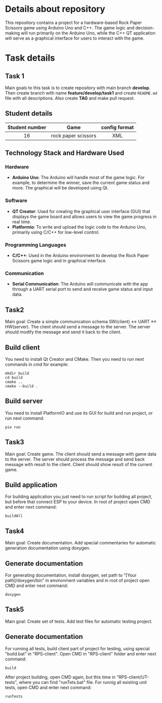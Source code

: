 # Details about repository
This repository contains a project for a hardware-based Rock Paper Scissors game using Arduino Uno and C++. The game logic and decision-making will run primarily on the Arduino Uno, while the C++ QT application will serve as a graphical interface for users to interact with the game.
 

# Task details
## Task 1
Main goals to this task is to create repository with main branch **develop**. Then create branch with name **feature/develop/task1** and create `README.md` file with all descriptions. Also create **TAG** and make pull request.

## Student details
| Student number | Game | config format |
| :-----------: | :-------------: | :-----------: |
| 16 | rock paper scissors | XML |

## Technology Stack and Hardware Used

### Hardware
- **Arduino Uno**: The Arduino will handle most of the game logic. For example, to determine the winner, save the current game status and more. The graphical will be developed using Qt.

### Software
- **QT Creator**: Used for creating the graphical user interface (GUI) that displays the game board and allows users to view the game progress in real time.
- **Platformio**: To write and upload the logic code to the Arduino Uno, primarily using C/C++ for low-level control.

### Programming Languages
- **C/C++**: Used in the Arduino environment to develop the Rock Paper Scissors game logic and in graphical interface.
### Communication
- **Serial Communication**: The Arduino will communicate with the app through a UART serial port to send and receive game status and input data.

## Task2
Main goal: Create a simple communication schema SW(client) <-> UART <-> HW(server). The client should send a message to the server. The server should modify the message and send it back to the client.

## Build client
You need to install Qt Creator and CMake. Then you need to run next commands in cmd for example:
```
mkdir build
cd build
cmake ..
cmake --build .
```
## Build server
You need to install PlatformIO and use its GUI for build and run project, or run next command:
```
pio run
```

## Task3
Main goal: Create game. The client should send a message with game data to the server. The server should process the message and send back message with result to the client. Client should show result of the current game.

## Build application
For building application you just need to run script for building all project, but before that connect ESP to your device. In root of project open CMD and enter next command:
```
buildAll
```

## Task4
Main goal: Create documentation. Add special commentaries for automatic generation documentation using doxygen.

## Generate documentation
For generating documentation, install doxygen, set path to "[Your path]/doxygen/bin" in environment variables and in root of project open CMD and enter next command:
```
doxygen
```

## Task5
Main goal: Create set of tests. Add test files for automatic testing project.

## Generate documentation
For running all tests, build client part of project for testing, using special "build.bat" in "RPS-client". Open CMD in "RPS-client" folder and enter next command:
```
build
```
After project building, open CMD again, but this time in "RPS-client/UT-tests", where you can find "runTets.bat" file. For runnig all existing unit tests, open CMD and enter next command:
```
runTests
```